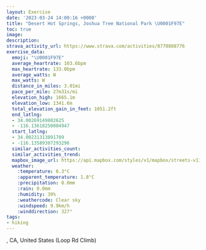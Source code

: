 ```yaml
---
layout: Exercise
date: '2023-03-24 14:00:16 +0000'
title: "Desert Hot Springs, Joshua Tree National Park \U0001F97E"
toc: true
image:
description:
strava_activity_url: https://www.strava.com/activities/8770808776
exercise_data:
  emoji: "\U0001F97E"
  average_heartrate: 103.6bpm
  max_heartrate: 133.0bpm
  average_watts: W
  max_watts: W
  distance_in_miles: 3.01mi
  pace_per_mile: 27m31s/mi
  elevation_high: 1665.1m
  elevation_low: 1341.6m
  total_elevation_gain_in_feet: 1051.2ft
  end_latlng:
  - 34.00269149802625
  - -116.13618250004947
  start_latlng:
  - 34.00231313891709
  - -116.13589307293296
  similar_activities_count:
  similar_activities_trend:
  mapbox_image_url: https://api.mapbox.com/styles/v1/mapbox/streets-v11/static/path-5+787af2-1.0(cuonE%7CtycULE%5CEF%40FJVFBJTHFPn%40RHFLTHBP%40LNt%40XLL%5C%40r%40%5CHFRXBp%40FJFDXFZ%5C%5ER%5EBZOFIJ%5D%3FGJQD_%40J%5DXk%40H_%40LKDQj%40a%40NGXWNEf%40y%40N%5DRIf%40a%40LE%5C_%40TGH%40RXZVJRNNt%40Jr%40Q%5E_%40LE%7C%40IFBN%60%40RVj%40DXGNBh%40CXIRO%5E_%40d%40M%5EYj%40yAz%40UFG%5EI%60%40%40j%40Et%40%3FNJTBHD%3FBAAVD%5CXJ%40VAb%40%5BHAHGV_%40Xk%40%40_ADg%40FQd%40a%40J%3FHIJA%40%40%3FAFAG%40CBECJHFXPLBHCHUTALBLCCDHH%5E%5Cf%40f%40h%40h%40Lr%40Xj%40Z%5EXJRHHPBDAR%40HAf%40FFAROXAVGPKZEd%40Dn%40RTDP%3FE%3F%40%40CD%3FH%40EJED%40%40DHS%5DV%40M%40%3F%40LF%3F%3FBCMOOS%40aASy%40Bi%40P%5BB%5BLe%40CK%40e%40EGEOY%7B%40i%40YMSC%5BSi%40M_%40%5Ba%40u%40IQG_%40%40ORUDI%3FEGIe%40YOCa%40XKVE%5CAfA%5Dr%40W%5ESDa%40Z%5D%40OIQOYIKGUCIEGCuA%3Fm%40Da%40HCDAAs%40TIHWdAKLWPKJWDMNk%40%60%40%5DJSAWDICa%40B_%40COG%5Ds%40GCMBi%40DMBSVSLq%40Lu%40MOOKS%5DWMSMCMBa%40%60%40iAp%40M%5Ck%40x%40OHc%40%5C_%40PQNSf%40ET%5Dl%40Ox%40MTMf%40GFWJK%40SCe%40Y%5B%5DWEIEGO%3FYCWY%5Ds%40%5D%5DCQOw%40%5BIISAOMIQQI_%40IEGEMMAKQSGIKG%3F%5DDWHKLK%3FMPS%40),pin-s-s+e5b22e(-116.13535,34.00034),pin-s-f+89ae00(-116.13554000000008,34.00067999999999)/auto/800x800?access_token=pk.eyJ1Ijoiam9zaGJlY2ttYW4iLCJhIjoiY205eWR2aDd1MWZ6djJrbXc4a3M0bWZleiJ9.XiG9OWkNcZk2QzjJbxLB4A
  weather:
    :temperature: 6.3°C
    :apparent_temperature: 1.8°C
    :precipitation: 0.0mm
    :rain: 0.0mm
    :humidity: 39%
    :weathercode: Clear sky
    :windspeed: 9.9km/h
    :winddirection: 327°
tags:
- hiking
---
```

, CA, United States (Loop Rd Climb)
